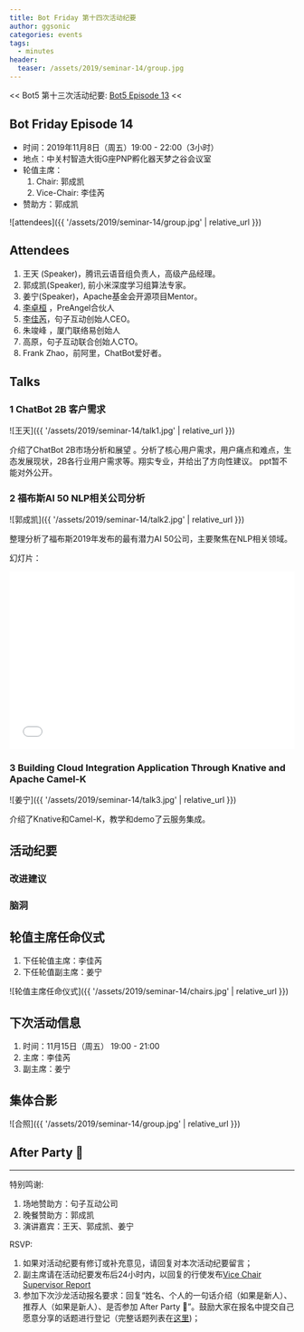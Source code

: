 ```yaml
---
title: Bot Friday 第十四次活动纪要
author: ggsonic
categories: events
tags:
  - minutes
header:
  teaser: /assets/2019/seminar-14/group.jpg
---
```


<< Bot5 第十三次活动纪要: [Bot5 Episode 13](https://bot5.club/events/seminar-minutes-13) <<

## Bot Friday Episode 14

- 时间：2019年11月8日（周五）19:00 - 22:00（3小时）
- 地点：中关村智造大街G座PNP孵化器天梦之谷会议室
- 轮值主席：
    1. Chair: 郭成凯
    1. Vice-Chair: 李佳芮
- 赞助方：郭成凯

![attendees]({{ '/assets/2019/seminar-14/group.jpg' | relative_url }})

## Attendees

1. 王天 (Speaker)，腾讯云语音组负责人，高级产品经理。
1. 郭成凯(Speaker), 前小米深度学习组算法专家。
1. 姜宁(Speaker)，Apache基金会开源项目Mentor。
1. [李卓桓](/people/huan/) ，PreAngel合伙人
1. [李佳芮](/people/lijiarui/)，句子互动创始人CEO。
1. 朱竣峰 ，厦门联络易创始人
1. 高原，句子互动联合创始人CTO。
1. Frank Zhao，前阿里，ChatBot爱好者。

## Talks

### 1 ChatBot 2B 客户需求

![王天]({{ '/assets/2019/seminar-14/talk1.jpg' | relative_url }})

介绍了ChatBot 2B市场分析和展望 。分析了核心用户需求，用户痛点和难点，生态发展现状，2B各行业用户需求等。翔实专业，并给出了方向性建议。 ppt暂不能对外公开。

### 2 福布斯AI 50 NLP相关公司分析 

![郭成凯]({{ '/assets/2019/seminar-14/talk2.jpg' | relative_url }})

整理分析了福布斯2019年发布的最有潜力AI 50公司，主要聚焦在NLP相关领域。

幻灯片：

<div class="video-container" style="
    position: relative;
    padding-bottom:56.25%;
    padding-top:30px;
    height:0;
    overflow:hidden;
">
  <iframe
    src='{{ '/assets/js/viewer-js/#/assets/2019/seminar-14/talk2.pdf' | relative_url }}'
    width='560'
    height='315'
    allowfullscreen
    webkitallowfullscreen
    frameborder="0"
    style="
      position: absolute;
      top:0;
      left:0;
      width:100%;
      height:100%;
    "
  ></iframe>
</div>

### 3  Building Cloud Integration Application Through Knative and Apache Camel-K

![姜宁]({{ '/assets/2019/seminar-14/talk3.jpg' | relative_url }})

介绍了Knative和Camel-K，教学和demo了云服务集成。



## 活动纪要

### 改进建议


### 脑洞


## 轮值主席任命仪式

1. 下任轮值主席：李佳芮
2. 下任轮值副主席：姜宁

![轮值主席任命仪式]({{ '/assets/2019/seminar-14/chairs.jpg' | relative_url }})

## 下次活动信息

1. 时间：11月15日（周五） 19:00 - 21:00
1. 主席：李佳芮
1. 副主席：姜宁

## 集体合影

![合照]({{ '/assets/2019/seminar-14/group.jpg' | relative_url }})

## After Party 🍻


-----

特别鸣谢:

1. 场地赞助方：句子互动公司
2. 晚餐赞助方：郭成凯
3. 演讲嘉宾：王天、郭成凯、姜宁

RSVP:

1. 如果对活动纪要有修订或补充意见，请回复对本次活动纪要留言；
1. 副主席请在活动纪要发布后24小时内，以回复的行使发布[Vice Chair Supervisor Report](/manuals/chair/#vice-chair-supervisor-report)
1. 参加下次沙龙活动报名要求：回复“姓名、个人的一句话介绍（如果是新人）、推荐人（如果是新人）、是否参加 After Party 🍻”。鼓励大家在报名中提交自己愿意分享的话题进行登记（完整话题列表在[这里](https://www.bot5.club/talks/))；

